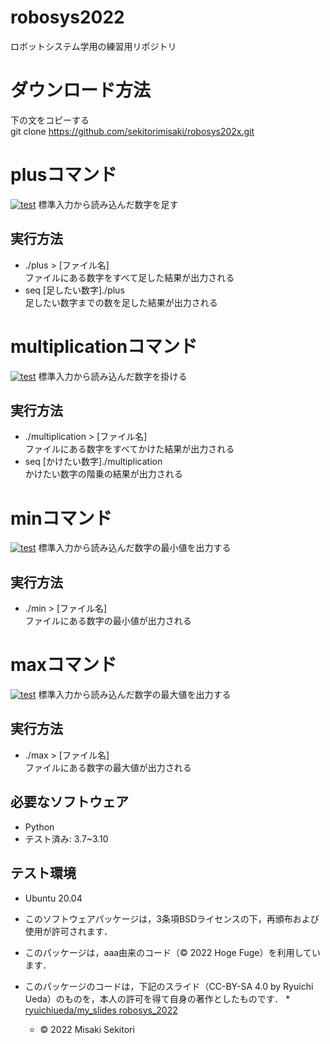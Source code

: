 # robosys2022
ロボットシステム学用の練習用リポジトリ

# ダウンロード方法
下の文をコピーする          
git clone https://github.com/sekitorimisaki/robosys202x.git

# plusコマンド
[![test](https://github.com/sekitorimisaki/robosys2022/actions/workflows/test.yml/badge.svg)](https://github.com/sekitorimisaki/robosys2022/actions/workflows/test.yml)
標準入力から読み込んだ数字を足す

## 実行方法
* ./plus > [ファイル名]  
ファイルにある数字をすべて足した結果が出力される
* seq [足したい数字]./plus  
足したい数字までの数を足した結果が出力される

# multiplicationコマンド
[![test](https://github.com/sekitorimisaki/robosys2022/actions/workflows/test.yml/badge.svg)](https://github.com/sekitorimisaki/robosys2022/actions/workflows/test.yml)
標準入力から読み込んだ数字を掛ける

## 実行方法
* ./multiplication > [ファイル名]  
ファイルにある数字をすべてかけた結果が出力される
* seq [かけたい数字]./multiplication  
かけたい数字の階乗の結果が出力される

# minコマンド
[![test](https://github.com/sekitorimisaki/robosys2022/actions/workflows/test.yml/badge.svg)](https://github.com/sekitorimisaki/robosys2022/actions/workflows/test.yml)
標準入力から読み込んだ数字の最小値を出力する

## 実行方法
* ./min > [ファイル名]  
ファイルにある数字の最小値が出力される

# maxコマンド
[![test](https://github.com/sekitorimisaki/robosys2022/actions/workflows/test.yml/badge.svg)](https://github.com/sekitorimisaki/robosys2022/actions/workflows/test.yml)
標準入力から読み込んだ数字の最大値を出力する

## 実行方法
* ./max > [ファイル名]  
ファイルにある数字の最大値が出力される

## 必要なソフトウェア
* Python
 * テスト済み: 3.7~3.10

## テスト環境
* Ubuntu 20.04
                      
                    
                                               
* このソフトウェアパッケージは，3条項BSDライセンスの下，再頒布および使用が許可されます．
* このパッケージは，aaa由来のコード（© 2022 Hoge Fuge）を利用しています．
* このパッケージのコードは，下記のスライド（CC-BY-SA 4.0 by Ryuichi Ueda）のものを，本人の許可を得て自身の著作としたものです．
      * [ryuichiueda/my_slides robosys_2022](https://github.com/ryuichiueda/my_slides/tree/master/robosys_2022)

  * © 2022 Misaki Sekitori


